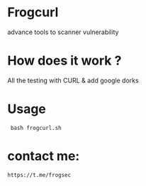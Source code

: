 # Frogcurl
 advance tools to scanner vulnerability 

# How does it work ?
All the testing with CURL & add google dorks 

# Usage

```
 bash frogcurl.sh
```

# contact me: 

```
https://t.me/frogsec


```
